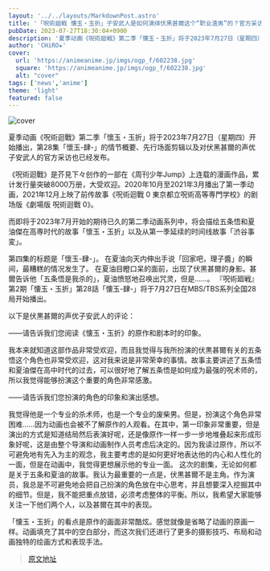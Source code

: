 ```yaml
---
layout: '../../layouts/MarkdownPost.astro'
title: '「呪術廻戦 懐玉・玉折」子安武人是如何演绎伏黑甚爾这个“职业渣男”的？官方采访和第28话先行剧照公开'
pubDate: 2023-07-27T18:30:04+0900
description: '夏季动画《呪術廻戦》第二季「懐玉・玉折」将于2023年7月27日（星期四）开始播出第28话「懐玉-肆-」，同时公开了剧情概要、先行剧照以及伏黑甚爾的声优子安武人的官方采访。'
author: 'CHiRO★'
cover:
  url: 'https://animeanime.jp/imgs/ogp_f/602238.jpg'
  square: 'https://animeanime.jp/imgs/ogp_f/602238.jpg'
  alt: "cover"
tags: ['news','anime']
theme: 'light'
featured: false
---
```


![cover](https://animeanime.jp/imgs/ogp_f/602238.jpg)

夏季动画《呪術迴戰》第二季「懷玉・玉折」将于2023年7月27日（星期四）开始播出，第28集「懷玉-肆-」的情节概要、先行场面剪辑以及对伏黑甚爾的声优子安武人的官方采访也已经发布。

《呪術迴戰》是芥見下々创作的一部在《周刊少年Jump》上连载的漫画作品，累计发行量突破8000万册，大受欢迎。2020年10月至2021年3月播出了第一季动画，2021年12月上映了前传故事《呪術迴戰 0 東京都立呪術高等専門学校》的剧场版《劇場版 呪術迴戰 0》。

而即将于2023年7月开始的期待已久的第二季动画系列中，将会描绘五条悟和夏油傑在高専时代的故事「懷玉・玉折」以及从第一季延续的时间线故事「渋谷事変」。

第四集的标题是「懷玉-肆-」。
在夏油向天内伸出手说「回家吧，理子醬」的瞬间，最糟糕的情况发生了。
在夏油目瞪口呆的面前，出现了伏黑甚爾的身影。甚爾告诉他「五条悟是我杀的」，夏油愤怒地召唤出咒灵，但是……。
『呪術廻戦』第2期「懐玉・玉折」第28話「懐玉-肆-」将于7月27日在MBS/TBS系列全国28局开始播出。

以下是伏黒甚爾的声优子安武人的评论：

——请告诉我们您阅读《懐玉・玉折》的原作和剧本时的印象。

我本来就知道这部作品非常受欢迎，而且我觉得与我所扮演的伏黒甚爾有关的五条悟这个角色也非常受欢迎，这对我来说是非常荣幸的事情。故事主要讲述了五条悟和夏油傑在高中时代的过去，可以很好地了解五条悟是如何成为最强的呪术师的，所以我觉得能够扮演这个重要的角色非常感激。

——请告诉我们您扮演的角色的印象和演出感想。

我觉得他是一个专业的杀术师，也是一个专业的废柴男。但是，扮演这个角色非常困难......因为动画也会被不了解原作的人观看。在其中，第一印象非常重要，但是演出的方式是知道结局然后表演好呢，还是像原作一样一步一步地堆叠起来形成形象好呢，这是由整个导演和动画制作人员考虑后决定的。因为我读过原作，所以不可避免地有先入为主的观念，我主要考虑的是如何更好地表达他的内心和人性化的一面，但是在动画中，我觉得更想展示他的专业一面。
这次的剧集，无论如何都是关于五条和夏油的故事。我认为最重要的一点是，伏黒甚爾不是主角。作为演员，我总是不可避免地会把自己扮演的角色放在中心思考，并且想要深入挖掘其中的细节。但是，我不能把重点放错，必须考虑整体的平衡。所以，我希望大家能够关注一下他们两个人，以及甚爾在其中的表现。

「懐玉・玉折」的看点是原作的画面非常酷炫。感觉就像是省略了动画的原画一样。动画填充了其中的空白部分，而这次我们还进行了更多的摄影技巧、布局和动画独特的绘画方式和表现手法。

>[原文地址](https://animeanime.jp/article/2023/07/27/78864.html)  